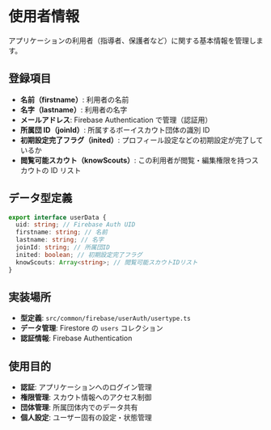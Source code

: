 # 使用者情報

アプリケーションの利用者（指導者、保護者など）に関する基本情報を管理します。

## 登録項目

- **名前（firstname）**: 利用者の名前
- **名字（lastname）**: 利用者の名字
- **メールアドレス**: Firebase Authentication で管理（認証用）
- **所属団 ID（joinId）**: 所属するボーイスカウト団体の識別 ID
- **初期設定完了フラグ（inited）**: プロフィール設定などの初期設定が完了しているか
- **閲覧可能スカウト（knowScouts）**: この利用者が閲覧・編集権限を持つスカウトの ID リスト

## データ型定義

```typescript
export interface userData {
  uid: string; // Firebase Auth UID
  firstname: string; // 名前
  lastname: string; // 名字
  joinId: string; // 所属団ID
  inited: boolean; // 初期設定完了フラグ
  knowScouts: Array<string>; // 閲覧可能スカウトIDリスト
}
```

## 実装場所

- **型定義**: `src/common/firebase/userAuth/usertype.ts`
- **データ管理**: Firestore の `users` コレクション
- **認証情報**: Firebase Authentication

## 使用目的

- **認証**: アプリケーションへのログイン管理
- **権限管理**: スカウト情報へのアクセス制御
- **団体管理**: 所属団体内でのデータ共有
- **個人設定**: ユーザー固有の設定・状態管理
